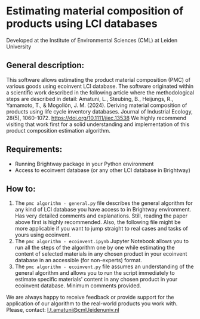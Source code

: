 # Estimating material composition of products using LCI databases

Developed at the Institute of Environmental Sciences (CML) at Leiden University

## General description:

This software allows estimating the product material composition (PMC) of various goods using ecoinvent LCI database.
The software originated within a scientific work described in the following article where the methodological steps are described in detail:
Amatuni, L., Steubing, B., Heijungs, R., Yamamoto, T., & Mogollón, J. M. (2024). Deriving material composition of products using life cycle inventory databases. Journal of Industrial Ecology, 28(5), 1060-1072. https://doi.org/10.1111/jiec.13538
We highly recommend visiting that work first for a solid understanding and implementation of this product composition estimation algorithm.

## Requirements:

- Running Brightway package in your Python environment
- Access to ecoinvent database (or any other LCI database in Brightway)

## How to:

1. The `pmc algorithm - general.py` file describes the general algorithm for any kind of LCI database you have access to in Brightway environment. Has very detailed comments and explanations. Still, reading the paper above first is highly recommended. Also, the following file might be more applicable if you want to jump straight to real cases and tasks of yours using ecoinvent.
2. The `pmc algorithm - ecoinvent.ipynb` Jupyter Notebook allows you to run all the steps of the algorithm one by one while estimating the content of selected materials in any chosen product in your ecoinvent database in an accessible (for non-experts) format.
3. The `pmc algorithm - ecoinvent.py` file assumes an understanding of the general algorithm and allows you to run the script immediately to estimate specific materials' content in any chosen product in your ecoinvent database. Minimum comments provided.

We are always happy to receive feedback or provide support for the application of our algorithm to the real-world products you work with.
Please, contact: l.t.amatuni@cml.leidenuniv.nl
